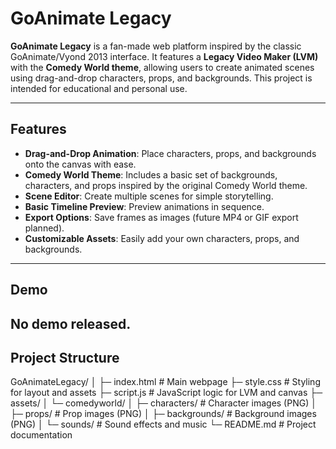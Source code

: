 # GoAnimate Legacy

**GoAnimate Legacy** is a fan-made web platform inspired by the classic GoAnimate/Vyond 2013 interface. It features a **Legacy Video Maker (LVM)** with the **Comedy World theme**, allowing users to create animated scenes using drag-and-drop characters, props, and backgrounds. This project is intended for educational and personal use.

---

## Features

- **Drag-and-Drop Animation**: Place characters, props, and backgrounds onto the canvas with ease.  
- **Comedy World Theme**: Includes a basic set of backgrounds, characters, and props inspired by the original Comedy World theme.  
- **Scene Editor**: Create multiple scenes for simple storytelling.  
- **Basic Timeline Preview**: Preview animations in sequence.  
- **Export Options**: Save frames as images (future MP4 or GIF export planned).  
- **Customizable Assets**: Easily add your own characters, props, and backgrounds.

---

## Demo
No demo released.
---

## Project Structure
GoAnimateLegacy/
│
├─ index.html # Main webpage
├─ style.css # Styling for layout and assets
├─ script.js # JavaScript logic for LVM and canvas
├─ assets/
│ └─ comedyworld/
│ ├─ characters/ # Character images (PNG)
│ ├─ props/ # Prop images (PNG)
│ ├─ backgrounds/ # Background images (PNG)
│ └─ sounds/ # Sound effects and music
└─ README.md # Project documentation
